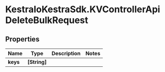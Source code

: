 # KestraIoKestraSdk.KVControllerApiDeleteBulkRequest

## Properties

Name | Type | Description | Notes
------------ | ------------- | ------------- | -------------
**keys** | **[String]** |  | 


